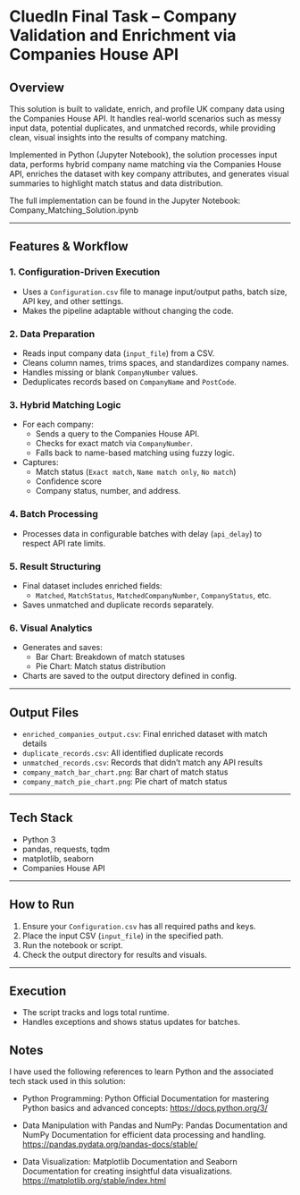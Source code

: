 # CluedIn Final Task – Company Validation and Enrichment via Companies House API

## Overview

This solution is built to validate, enrich, and profile UK company data using the Companies House API. It handles real-world scenarios such as messy input data, potential duplicates, and unmatched records, while providing clean, visual insights into the results of company matching.

Implemented in Python (Jupyter Notebook), the solution processes input data, performs hybrid company name matching via the Companies House API, enriches the dataset with key company attributes, and generates visual summaries to highlight match status and data distribution.

The full implementation can be found in the Jupyter Notebook: Company_Matching_Solution.ipynb

---

## Features & Workflow

### 1. Configuration-Driven Execution
- Uses a `Configuration.csv` file to manage input/output paths, batch size, API key, and other settings.
- Makes the pipeline adaptable without changing the code.

### 2. Data Preparation
- Reads input company data (`input_file`) from a CSV.
- Cleans column names, trims spaces, and standardizes company names.
- Handles missing or blank `CompanyNumber` values.
- Deduplicates records based on `CompanyName` and `PostCode`.

### 3. Hybrid Matching Logic
- For each company:
  - Sends a query to the Companies House API.
  - Checks for exact match via `CompanyNumber`.
  - Falls back to name-based matching using fuzzy logic.
- Captures:
  - Match status (`Exact match`, `Name match only`, `No match`)
  - Confidence score
  - Company status, number, and address.

### 4. Batch Processing
- Processes data in configurable batches with delay (`api_delay`) to respect API rate limits.

### 5. Result Structuring
- Final dataset includes enriched fields:
  - `Matched`, `MatchStatus`, `MatchedCompanyNumber`, `CompanyStatus`, etc.
- Saves unmatched and duplicate records separately.

### 6. Visual Analytics
- Generates and saves:
  - Bar Chart: Breakdown of match statuses
  - Pie Chart: Match status distribution
- Charts are saved to the output directory defined in config.

---

## Output Files

- `enriched_companies_output.csv`: Final enriched dataset with match details
- `duplicate_records.csv`: All identified duplicate records
- `unmatched_records.csv`: Records that didn’t match any API results
- `company_match_bar_chart.png`: Bar chart of match status
- `company_match_pie_chart.png`: Pie chart of match status

---

## Tech Stack

- Python 3
- pandas, requests, tqdm
- matplotlib, seaborn
- Companies House API

---

## How to Run

1. Ensure your `Configuration.csv` has all required paths and keys.
2. Place the input CSV (`input_file`) in the specified path.
3. Run the notebook or script.
4. Check the output directory for results and visuals.

---

## Execution

- The script tracks and logs total runtime.
- Handles exceptions and shows status updates for batches.

## Notes
I have used the following references to learn Python and the associated tech stack used in this solution:

- Python Programming: Python Official Documentation for mastering Python basics and advanced concepts: https://docs.python.org/3/

- Data Manipulation with Pandas and NumPy: Pandas Documentation and NumPy Documentation for efficient data processing and handling.
  https://pandas.pydata.org/pandas-docs/stable/

- Data Visualization: Matplotlib Documentation and Seaborn Documentation for creating insightful data visualizations.
  https://matplotlib.org/stable/index.html